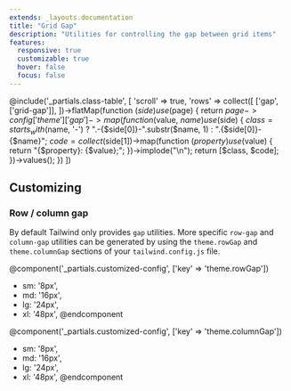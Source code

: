```yaml
---
extends: _layouts.documentation
title: "Grid Gap"
description: "Utilities for controlling the gap between grid items"
features:
  responsive: true
  customizable: true
  hover: false
  focus: false
---
```


@include('_partials.class-table', [
  'scroll' => true,
  'rows' => collect([
    ['gap', ['grid-gap']],
  ])->flatMap(function ($side) use ($page) {
    return $page->config['theme']['gap']->map(function ($value, $name) use ($side) {
      $class = starts_with($name, '-')
        ? ".-{$side[0]}-".substr($name, 1)
        : ".{$side[0]}-{$name}";
      $code = collect($side[1])->map(function ($property) use ($value) {
        return "{$property}: {$value};";
      })->implode("\n");
      return [$class, $code];
    })->values();
  })
])

## Customizing

### Row / column gap

By default Tailwind only provides `gap` utilities. More specific `row-gap` and `column-gap` utilities can be generated by using the `theme.rowGap` and `theme.columnGap` sections of your `tailwind.config.js` file.

@component('_partials.customized-config', ['key' => 'theme.rowGap'])
+ sm: '8px',
+ md: '16px',
+ lg: '24px',
+ xl: '48px',
@endcomponent

@component('_partials.customized-config', ['key' => 'theme.columnGap'])
+ sm: '8px',
+ md: '16px',
+ lg: '24px',
+ xl: '48px',
@endcomponent

